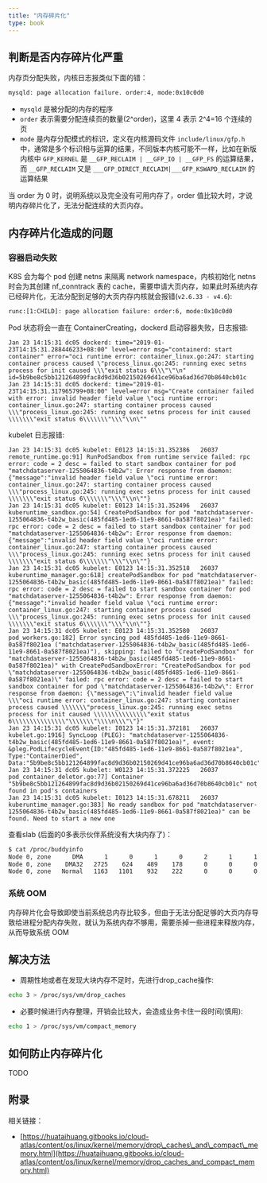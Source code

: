 ```yaml
---
title: "内存碎片化"
type: book
---
```


## 判断是否内存碎片化严重

内存页分配失败，内核日志报类似下面的错：

```bash
mysqld: page allocation failure. order:4, mode:0x10c0d0
```

* `mysqld` 是被分配的内存的程序
* `order` 表示需要分配连续页的数量\(2^order\)，这里 4 表示 2^4=16 个连续的页
* `mode` 是内存分配模式的标识，定义在内核源码文件 `include/linux/gfp.h` 中，通常是多个标识相与运算的结果，不同版本内核可能不一样，比如在新版内核中 `GFP_KERNEL` 是 `__GFP_RECLAIM | __GFP_IO | __GFP_FS` 的运算结果，而 `__GFP_RECLAIM` 又是 `___GFP_DIRECT_RECLAIM|___GFP_KSWAPD_RECLAIM` 的运算结果

当 order 为 0 时，说明系统以及完全没有可用内存了，order 值比较大时，才说明内存碎片化了，无法分配连续的大页内存。

## 内存碎片化造成的问题

### 容器启动失败

K8S 会为每个 pod 创建 netns 来隔离 network namespace，内核初始化 netns 时会为其创建 nf\_conntrack 表的 cache，需要申请大页内存，如果此时系统内存已经碎片化，无法分配到足够的大页内存内核就会报错\(`v2.6.33 - v4.6`\):

```bash
runc:[1:CHILD]: page allocation failure: order:6, mode:0x10c0d0
```

Pod 状态将会一直在 ContainerCreating，dockerd 启动容器失败，日志报错:

```text
Jan 23 14:15:31 dc05 dockerd: time="2019-01-23T14:15:31.288446233+08:00" level=error msg="containerd: start container" error="oci runtime error: container_linux.go:247: starting container process caused \"process_linux.go:245: running exec setns process for init caused \\\"exit status 6\\\"\"\n" id=5b9be8c5bb121264899fac8d9d36b02150269d41ce96ba6ad36d70b8640cb01c
Jan 23 14:15:31 dc05 dockerd: time="2019-01-23T14:15:31.317965799+08:00" level=error msg="Create container failed with error: invalid header field value \"oci runtime error: container_linux.go:247: starting container process caused \\\"process_linux.go:245: running exec setns process for init caused \\\\\\\"exit status 6\\\\\\\"\\\"\\n\""
```

kubelet 日志报错:

```text
Jan 23 14:15:31 dc05 kubelet: E0123 14:15:31.352386   26037 remote_runtime.go:91] RunPodSandbox from runtime service failed: rpc error: code = 2 desc = failed to start sandbox container for pod "matchdataserver-1255064836-t4b2w": Error response from daemon: {"message":"invalid header field value \"oci runtime error: container_linux.go:247: starting container process caused \\\"process_linux.go:245: running exec setns process for init caused \\\\\\\"exit status 6\\\\\\\"\\\"\\n\""}
Jan 23 14:15:31 dc05 kubelet: E0123 14:15:31.352496   26037 kuberuntime_sandbox.go:54] CreatePodSandbox for pod "matchdataserver-1255064836-t4b2w_basic(485fd485-1ed6-11e9-8661-0a587f8021ea)" failed: rpc error: code = 2 desc = failed to start sandbox container for pod "matchdataserver-1255064836-t4b2w": Error response from daemon: {"message":"invalid header field value \"oci runtime error: container_linux.go:247: starting container process caused \\\"process_linux.go:245: running exec setns process for init caused \\\\\\\"exit status 6\\\\\\\"\\\"\\n\""}
Jan 23 14:15:31 dc05 kubelet: E0123 14:15:31.352518   26037 kuberuntime_manager.go:618] createPodSandbox for pod "matchdataserver-1255064836-t4b2w_basic(485fd485-1ed6-11e9-8661-0a587f8021ea)" failed: rpc error: code = 2 desc = failed to start sandbox container for pod "matchdataserver-1255064836-t4b2w": Error response from daemon: {"message":"invalid header field value \"oci runtime error: container_linux.go:247: starting container process caused \\\"process_linux.go:245: running exec setns process for init caused \\\\\\\"exit status 6\\\\\\\"\\\"\\n\""}
Jan 23 14:15:31 dc05 kubelet: E0123 14:15:31.352580   26037 pod_workers.go:182] Error syncing pod 485fd485-1ed6-11e9-8661-0a587f8021ea ("matchdataserver-1255064836-t4b2w_basic(485fd485-1ed6-11e9-8661-0a587f8021ea)"), skipping: failed to "CreatePodSandbox" for "matchdataserver-1255064836-t4b2w_basic(485fd485-1ed6-11e9-8661-0a587f8021ea)" with CreatePodSandboxError: "CreatePodSandbox for pod \"matchdataserver-1255064836-t4b2w_basic(485fd485-1ed6-11e9-8661-0a587f8021ea)\" failed: rpc error: code = 2 desc = failed to start sandbox container for pod \"matchdataserver-1255064836-t4b2w\": Error response from daemon: {\"message\":\"invalid header field value \\\"oci runtime error: container_linux.go:247: starting container process caused \\\\\\\"process_linux.go:245: running exec setns process for init caused \\\\\\\\\\\\\\\"exit status 6\\\\\\\\\\\\\\\"\\\\\\\"\\\\n\\\"\"}"
Jan 23 14:15:31 dc05 kubelet: I0123 14:15:31.372181   26037 kubelet.go:1916] SyncLoop (PLEG): "matchdataserver-1255064836-t4b2w_basic(485fd485-1ed6-11e9-8661-0a587f8021ea)", event: &pleg.PodLifecycleEvent{ID:"485fd485-1ed6-11e9-8661-0a587f8021ea", Type:"ContainerDied", Data:"5b9be8c5bb121264899fac8d9d36b02150269d41ce96ba6ad36d70b8640cb01c"}
Jan 23 14:15:31 dc05 kubelet: W0123 14:15:31.372225   26037 pod_container_deletor.go:77] Container "5b9be8c5bb121264899fac8d9d36b02150269d41ce96ba6ad36d70b8640cb01c" not found in pod's containers
Jan 23 14:15:31 dc05 kubelet: I0123 14:15:31.678211   26037 kuberuntime_manager.go:383] No ready sandbox for pod "matchdataserver-1255064836-t4b2w_basic(485fd485-1ed6-11e9-8661-0a587f8021ea)" can be found. Need to start a new one
```

查看slab \(后面的0多表示伙伴系统没有大块内存了\)：

```bash
$ cat /proc/buddyinfo
Node 0, zone      DMA      1      0      1      0      2      1      1      0      1      1      3
Node 0, zone    DMA32   2725    624    489    178      0      0      0      0      0      0      0
Node 0, zone   Normal   1163   1101    932    222      0      0      0      0      0      0      0
```

### 系统 OOM

内存碎片化会导致即使当前系统总内存比较多，但由于无法分配足够的大页内存导致给进程分配内存失败，就认为系统内存不够用，需要杀掉一些进程来释放内存，从而导致系统 OOM

## 解决方法

* 周期性地或者在发现大块内存不足时，先进行drop\_cache操作:

```bash
echo 3 > /proc/sys/vm/drop_caches
```

* 必要时候进行内存整理，开销会比较大，会造成业务卡住一段时间\(慎用\):

```bash
echo 1 > /proc/sys/vm/compact_memory
```

## 如何防止内存碎片化

TODO

## 附录

相关链接：

* [https://huataihuang.gitbooks.io/cloud-atlas/content/os/linux/kernel/memory/drop\_caches\_and\_compact\_memory.html](https://huataihuang.gitbooks.io/cloud-atlas/content/os/linux/kernel/memory/drop_caches_and_compact_memory.html)

